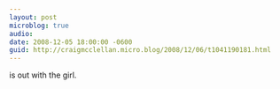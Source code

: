 ```yaml
---
layout: post
microblog: true
audio: 
date: 2008-12-05 18:00:00 -0600
guid: http://craigmcclellan.micro.blog/2008/12/06/t1041190181.html
---
```

is out with the girl.
